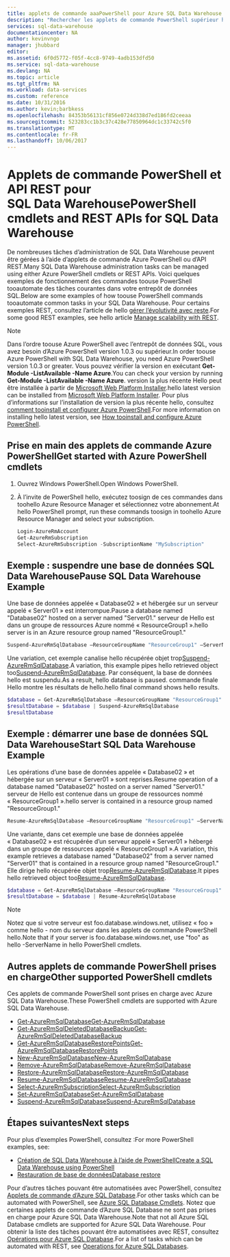 ```yaml
---
title: applets de commande aaaPowerShell pour Azure SQL Data Warehouse
description: "Rechercher les applets de commande PowerShell supérieur hello pour Azure SQL Data Warehouse notamment toopause et reprendre une base de données."
services: sql-data-warehouse
documentationcenter: NA
author: kevinvngo
manager: jhubbard
editor: 
ms.assetid: 6f0d5772-f05f-4cc8-9749-4adb153dfd50
ms.service: sql-data-warehouse
ms.devlang: NA
ms.topic: article
ms.tgt_pltfrm: NA
ms.workload: data-services
ms.custom: reference
ms.date: 10/31/2016
ms.author: kevin;barbkess
ms.openlocfilehash: 84353b56131cf856e0724d338d7ed186fd2ceeaa
ms.sourcegitcommit: 523283cc1b3c37c428e77850964dc1c33742c5f0
ms.translationtype: MT
ms.contentlocale: fr-FR
ms.lasthandoff: 10/06/2017
---
```

# <a name="powershell-cmdlets-and-rest-apis-for-sql-data-warehouse"></a><span data-ttu-id="d39a3-103">Applets de commande PowerShell et API REST pour SQL Data Warehouse</span><span class="sxs-lookup"><span data-stu-id="d39a3-103">PowerShell cmdlets and REST APIs for SQL Data Warehouse</span></span>
<span data-ttu-id="d39a3-104">De nombreuses tâches d’administration de SQL Data Warehouse peuvent être gérées à l’aide d’applets de commande Azure PowerShell ou d’API REST.</span><span class="sxs-lookup"><span data-stu-id="d39a3-104">Many SQL Data Warehouse administration tasks can be managed using either Azure PowerShell cmdlets or REST APIs.</span></span>  <span data-ttu-id="d39a3-105">Voici quelques exemples de fonctionnement des commandes toouse PowerShell tooautomate des tâches courantes dans votre entrepôt de données SQL.</span><span class="sxs-lookup"><span data-stu-id="d39a3-105">Below are some examples of how toouse PowerShell commands tooautomate common tasks in your SQL Data Warehouse.</span></span>  <span data-ttu-id="d39a3-106">Pour certains exemples REST, consultez l’article de hello [gérer l’évolutivité avec reste][Manage scalability with REST].</span><span class="sxs-lookup"><span data-stu-id="d39a3-106">For some good REST examples, see hello article [Manage scalability with REST][Manage scalability with REST].</span></span>

> [!NOTE]
> <span data-ttu-id="d39a3-107">Dans l’ordre toouse Azure PowerShell avec l’entrepôt de données SQL, vous avez besoin d’Azure PowerShell version 1.0.3 ou supérieur.</span><span class="sxs-lookup"><span data-stu-id="d39a3-107">In order toouse Azure PowerShell with SQL Data Warehouse, you need Azure PowerShell version 1.0.3 or greater.</span></span>  <span data-ttu-id="d39a3-108">Vous pouvez vérifier la version en exécutant **Get-Module -ListAvailable -Name Azure**.</span><span class="sxs-lookup"><span data-stu-id="d39a3-108">You can check your version by running **Get-Module -ListAvailable -Name Azure**.</span></span>  <span data-ttu-id="d39a3-109">version la plus récente Hello peut être installée à partir de [Microsoft Web Platform Installer][Microsoft Web Platform Installer].</span><span class="sxs-lookup"><span data-stu-id="d39a3-109">hello latest version can be installed from  [Microsoft Web Platform Installer][Microsoft Web Platform Installer].</span></span>  <span data-ttu-id="d39a3-110">Pour plus d’informations sur l’installation de version la plus récente hello, consultez [comment tooinstall et configurer Azure PowerShell][How tooinstall and configure Azure PowerShell].</span><span class="sxs-lookup"><span data-stu-id="d39a3-110">For more information on installing hello latest version, see [How tooinstall and configure Azure PowerShell][How tooinstall and configure Azure PowerShell].</span></span>
> 
> 

## <a name="get-started-with-azure-powershell-cmdlets"></a><span data-ttu-id="d39a3-111">Prise en main des applets de commande Azure PowerShell</span><span class="sxs-lookup"><span data-stu-id="d39a3-111">Get started with Azure PowerShell cmdlets</span></span>
1. <span data-ttu-id="d39a3-112">Ouvrez Windows PowerShell.</span><span class="sxs-lookup"><span data-stu-id="d39a3-112">Open Windows PowerShell.</span></span>
2. <span data-ttu-id="d39a3-113">À l’invite de PowerShell hello, exécutez toosign de ces commandes dans toohello Azure Resource Manager et sélectionnez votre abonnement.</span><span class="sxs-lookup"><span data-stu-id="d39a3-113">At hello PowerShell prompt, run these commands toosign in toohello Azure Resource Manager and select your subscription.</span></span>
   
    ```PowerShell
    Login-AzureRmAccount
    Get-AzureRmSubscription
    Select-AzureRmSubscription -SubscriptionName "MySubscription"
    ```

## <a name="pause-sql-data-warehouse-example"></a><span data-ttu-id="d39a3-114">Exemple : suspendre une base de données SQL Data Warehouse</span><span class="sxs-lookup"><span data-stu-id="d39a3-114">Pause SQL Data Warehouse Example</span></span>
<span data-ttu-id="d39a3-115">Une base de données appelée « Database02 » et hébergée sur un serveur appelé « Server01 » est interrompue.</span><span class="sxs-lookup"><span data-stu-id="d39a3-115">Pause a database named "Database02" hosted on a server named "Server01."</span></span>  <span data-ttu-id="d39a3-116">serveur de Hello est dans un groupe de ressources Azure nommé « ResourceGroup1 ».</span><span class="sxs-lookup"><span data-stu-id="d39a3-116">hello server is in an Azure resource group named "ResourceGroup1."</span></span>

```Powershell
Suspend-AzureRmSqlDatabase –ResourceGroupName "ResourceGroup1" –ServerName "Server01" –DatabaseName "Database02"
```
<span data-ttu-id="d39a3-117">Une variation, cet exemple canalise hello récupérée objet trop[Suspend-AzureRmSqlDatabase][Suspend-AzureRmSqlDatabase].</span><span class="sxs-lookup"><span data-stu-id="d39a3-117">A variation, this example pipes hello retrieved object too[Suspend-AzureRmSqlDatabase][Suspend-AzureRmSqlDatabase].</span></span>  <span data-ttu-id="d39a3-118">Par conséquent, la base de données hello est suspendu.</span><span class="sxs-lookup"><span data-stu-id="d39a3-118">As a result, hello database is paused.</span></span> <span data-ttu-id="d39a3-119">commande finale Hello montre les résultats de hello.</span><span class="sxs-lookup"><span data-stu-id="d39a3-119">hello final command shows hello results.</span></span>

```Powershell
$database = Get-AzureRmSqlDatabase –ResourceGroupName "ResourceGroup1" –ServerName "Server01" –DatabaseName "Database02"
$resultDatabase = $database | Suspend-AzureRmSqlDatabase
$resultDatabase
```

## <a name="start-sql-data-warehouse-example"></a><span data-ttu-id="d39a3-120">Exemple : démarrer une base de données SQL Data Warehouse</span><span class="sxs-lookup"><span data-stu-id="d39a3-120">Start SQL Data Warehouse Example</span></span>
<span data-ttu-id="d39a3-121">Les opérations d’une base de données appelée « Database02 » et hébergée sur un serveur « Server01 » sont reprises.</span><span class="sxs-lookup"><span data-stu-id="d39a3-121">Resume operation of a database named "Database02" hosted on a server named "Server01."</span></span> <span data-ttu-id="d39a3-122">serveur de Hello est contenue dans un groupe de ressources nommé « ResourceGroup1 ».</span><span class="sxs-lookup"><span data-stu-id="d39a3-122">hello server is contained in a resource group named "ResourceGroup1."</span></span>

```Powershell
Resume-AzureRmSqlDatabase –ResourceGroupName "ResourceGroup1" –ServerName "Server01" -DatabaseName "Database02"
```

<span data-ttu-id="d39a3-123">Une variante, dans cet exemple une base de données appelée « Database02 » est récupérée d’un serveur appelé « Server01 » hébergé dans un groupe de ressources appelé « ResourceGroup1 ».</span><span class="sxs-lookup"><span data-stu-id="d39a3-123">A variation, this example retrieves a database named "Database02" from a server named "Server01" that is contained in a resource group named "ResourceGroup1."</span></span> <span data-ttu-id="d39a3-124">Elle dirige hello récupérée objet trop[Resume-AzureRmSqlDatabase][Resume-AzureRmSqlDatabase].</span><span class="sxs-lookup"><span data-stu-id="d39a3-124">It pipes hello retrieved object too[Resume-AzureRmSqlDatabase][Resume-AzureRmSqlDatabase].</span></span>

```Powershell
$database = Get-AzureRmSqlDatabase –ResourceGroupName "ResourceGroup1" –ServerName "Server01" –DatabaseName "Database02"
$resultDatabase = $database | Resume-AzureRmSqlDatabase
```

> [!NOTE]
> <span data-ttu-id="d39a3-125">Notez que si votre serveur est foo.database.windows.net, utilisez « foo » comme hello - nom du serveur dans les applets de commande PowerShell hello.</span><span class="sxs-lookup"><span data-stu-id="d39a3-125">Note that if your server is foo.database.windows.net, use "foo" as hello -ServerName in hello PowerShell cmdlets.</span></span>
> 
> 

## <a name="other-supported-powershell-cmdlets"></a><span data-ttu-id="d39a3-126">Autres applets de commande PowerShell prises en charge</span><span class="sxs-lookup"><span data-stu-id="d39a3-126">Other supported PowerShell cmdlets</span></span>
<span data-ttu-id="d39a3-127">Ces applets de commande PowerShell sont prises en charge avec Azure SQL Data Warehouse.</span><span class="sxs-lookup"><span data-stu-id="d39a3-127">These PowerShell cmdlets are supported with Azure SQL Data Warehouse.</span></span>

* <span data-ttu-id="d39a3-128">[Get-AzureRmSqlDatabase][Get-AzureRmSqlDatabase]</span><span class="sxs-lookup"><span data-stu-id="d39a3-128">[Get-AzureRmSqlDatabase][Get-AzureRmSqlDatabase]</span></span>
* <span data-ttu-id="d39a3-129">[Get-AzureRmSqlDeletedDatabaseBackup][Get-AzureRmSqlDeletedDatabaseBackup]</span><span class="sxs-lookup"><span data-stu-id="d39a3-129">[Get-AzureRmSqlDeletedDatabaseBackup][Get-AzureRmSqlDeletedDatabaseBackup]</span></span>
* <span data-ttu-id="d39a3-130">[Get-AzureRmSqlDatabaseRestorePoints][Get-AzureRmSqlDatabaseRestorePoints]</span><span class="sxs-lookup"><span data-stu-id="d39a3-130">[Get-AzureRmSqlDatabaseRestorePoints][Get-AzureRmSqlDatabaseRestorePoints]</span></span>
* <span data-ttu-id="d39a3-131">[New-AzureRmSqlDatabase][New-AzureRmSqlDatabase]</span><span class="sxs-lookup"><span data-stu-id="d39a3-131">[New-AzureRmSqlDatabase][New-AzureRmSqlDatabase]</span></span>
* <span data-ttu-id="d39a3-132">[Remove-AzureRmSqlDatabase][Remove-AzureRmSqlDatabase]</span><span class="sxs-lookup"><span data-stu-id="d39a3-132">[Remove-AzureRmSqlDatabase][Remove-AzureRmSqlDatabase]</span></span>
* <span data-ttu-id="d39a3-133">[Restore-AzureRmSqlDatabase][Restore-AzureRmSqlDatabase]</span><span class="sxs-lookup"><span data-stu-id="d39a3-133">[Restore-AzureRmSqlDatabase][Restore-AzureRmSqlDatabase]</span></span>
* <span data-ttu-id="d39a3-134">[Resume-AzureRmSqlDatabase][Resume-AzureRmSqlDatabase]</span><span class="sxs-lookup"><span data-stu-id="d39a3-134">[Resume-AzureRmSqlDatabase][Resume-AzureRmSqlDatabase]</span></span>
* <span data-ttu-id="d39a3-135">[Select-AzureRmSubscription][Select-AzureRmSubscription]</span><span class="sxs-lookup"><span data-stu-id="d39a3-135">[Select-AzureRmSubscription][Select-AzureRmSubscription]</span></span>
* <span data-ttu-id="d39a3-136">[Set-AzureRmSqlDatabase][Set-AzureRmSqlDatabase]</span><span class="sxs-lookup"><span data-stu-id="d39a3-136">[Set-AzureRmSqlDatabase][Set-AzureRmSqlDatabase]</span></span>
* <span data-ttu-id="d39a3-137">[Suspend-AzureRmSqlDatabase][Suspend-AzureRmSqlDatabase]</span><span class="sxs-lookup"><span data-stu-id="d39a3-137">[Suspend-AzureRmSqlDatabase][Suspend-AzureRmSqlDatabase]</span></span>

## <a name="next-steps"></a><span data-ttu-id="d39a3-138">Étapes suivantes</span><span class="sxs-lookup"><span data-stu-id="d39a3-138">Next steps</span></span>
<span data-ttu-id="d39a3-139">Pour plus d’exemples PowerShell, consultez :</span><span class="sxs-lookup"><span data-stu-id="d39a3-139">For more PowerShell examples, see:</span></span>

* <span data-ttu-id="d39a3-140">[Création de SQL Data Warehouse à l’aide de PowerShell][Create a SQL Data Warehouse using PowerShell]</span><span class="sxs-lookup"><span data-stu-id="d39a3-140">[Create a SQL Data Warehouse using PowerShell][Create a SQL Data Warehouse using PowerShell]</span></span>
* <span data-ttu-id="d39a3-141">[Restauration de base de données][Database restore]</span><span class="sxs-lookup"><span data-stu-id="d39a3-141">[Database restore][Database restore]</span></span>

<span data-ttu-id="d39a3-142">Pour d’autres tâches pouvant être automatisées avec PowerShell, consultez [Applets de commande d’Azure SQL Database][Azure SQL Database Cmdlets].</span><span class="sxs-lookup"><span data-stu-id="d39a3-142">For other tasks which can be automated with PowerShell, see [Azure SQL Database Cmdlets][Azure SQL Database Cmdlets].</span></span> <span data-ttu-id="d39a3-143">Notez que certaines applets de commande d’Azure SQL Database ne sont pas prises en charge pour Azure SQL Data Warehouse.</span><span class="sxs-lookup"><span data-stu-id="d39a3-143">Note that not all Azure SQL Database cmdlets are supported for Azure SQL Data Warehouse.</span></span>  <span data-ttu-id="d39a3-144">Pour obtenir la liste des tâches pouvant être automatisées avec REST, consultez [Opérations pour Azure SQL Database][Operations for Azure SQL Databases].</span><span class="sxs-lookup"><span data-stu-id="d39a3-144">For a list of tasks which can be automated with REST, see [Operations for Azure SQL Databases][Operations for Azure SQL Databases].</span></span>

<!--Image references-->

<!--Article references-->
[How tooinstall and configure Azure PowerShell]: /powershell/azureps-cmdlets-docs
[Create a SQL Data Warehouse using PowerShell]: ./sql-data-warehouse-get-started-provision-powershell.md
[Database restore]: ./sql-data-warehouse-restore-database-powershell.md
[Manage scalability with REST]: ./sql-data-warehouse-manage-compute-rest-api.md

<!--MSDN references-->
[Azure SQL Database Cmdlets]: https://msdn.microsoft.com/library/mt574084.aspx
[Operations for Azure SQL Databases]: https://msdn.microsoft.com/library/azure/dn505719.aspx
[Get-AzureRmSqlDatabase]: https://msdn.microsoft.com/library/mt603648.aspx
[Get-AzureRmSqlDeletedDatabaseBackup]: https://msdn.microsoft.com/library/mt693387.aspx
[Get-AzureRmSqlDatabaseRestorePoints]: https://msdn.microsoft.com/library/mt603642.aspx
[New-AzureRmSqlDatabase]: https://msdn.microsoft.com/library/mt619339.aspx
[Remove-AzureRmSqlDatabase]: https://msdn.microsoft.com/library/mt619368.aspx
[Restore-AzureRmSqlDatabase]: https://msdn.microsoft.com/library/mt693390.aspx
[Resume-AzureRmSqlDatabase]: https://msdn.microsoft.com/library/mt619347.aspx
<!-- It appears that Select-AzureRmSubscription isn't documented, so this points tooSelect-AzureSubscription -->
[Select-AzureRmSubscription]: https://msdn.microsoft.com/library/dn722499.aspx
[Set-AzureRmSqlDatabase]: https://msdn.microsoft.com/library/mt619433.aspx
[Suspend-AzureRmSqlDatabase]: https://msdn.microsoft.com/library/mt619337.aspx

<!--Other Web references-->
[Microsoft Web Platform Installer]: https://aka.ms/webpi-azps
